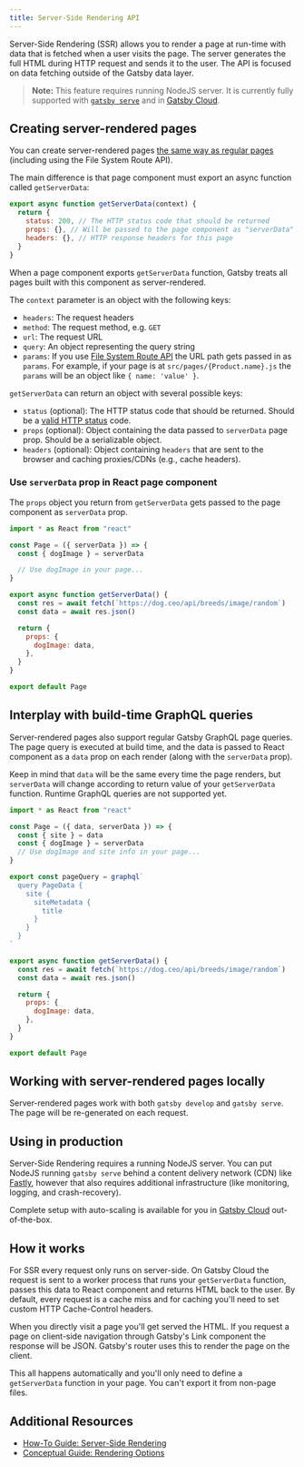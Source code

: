 ```yaml
---
title: Server-Side Rendering API
---
```


Server-Side Rendering (SSR) allows you to render a page at run-time with data that is fetched when a user visits the page.
The server generates the full HTML during HTTP request and sends it to the user. The API is focused on data fetching outside of the Gatsby data layer.

> **Note:** This feature requires running NodeJS server.
> It is currently fully supported with [`gatsby serve`](/docs/reference/gatsby-cli/#serve) and in [Gatsby Cloud](/products/cloud/).

## Creating server-rendered pages

You can create server-rendered pages [the same way as regular pages](/docs/reference/routing/creating-routes/) (including using the File System Route API).

The main difference is that page component must export an async function called `getServerData`:

```js:title=src/pages/my-first-ssr-page.js
export async function getServerData(context) {
  return {
    status: 200, // The HTTP status code that should be returned
    props: {}, // Will be passed to the page component as "serverData" prop
    headers: {}, // HTTP response headers for this page
  }
}
```

When a page component exports `getServerData` function, Gatsby treats all pages built with this component
as server-rendered.

The `context` parameter is an object with the following keys:

- `headers`: The request headers
- `method`: The request method, e.g. `GET`
- `url`: The request URL
- `query`: An object representing the query string
- `params`: If you use [File System Route API](/docs/reference/routing/file-system-route-api/) the URL path gets passed in as `params`. For example, if your page is at `src/pages/{Product.name}.js` the `params` will be an object like `{ name: 'value' }`.

`getServerData` can return an object with several possible keys:

- `status` (optional): The HTTP status code that should be returned. Should be a [valid HTTP status](https://developer.mozilla.org/en-US/docs/Web/HTTP/Status) code.
- `props` (optional): Object containing the data passed to `serverData` page prop. Should be a serializable object.
- `headers` (optional): Object containing `headers` that are sent to the browser and caching proxies/CDNs (e.g., cache headers).

### Use `serverData` prop in React page component

The `props` object you return from `getServerData` gets passed to the page component as `serverData` prop.

```js:title=src/pages/get-random-dog.js
import * as React from "react"

const Page = ({ serverData }) => {
  const { dogImage } = serverData

  // Use dogImage in your page...
}

export async function getServerData() {
  const res = await fetch(`https://dog.ceo/api/breeds/image/random`)
  const data = await res.json()

  return {
    props: {
      dogImage: data,
    },
  }
}

export default Page
```

## Interplay with build-time GraphQL queries

Server-rendered pages also support regular Gatsby GraphQL page queries. The page query is executed at build time,
and the data is passed to React component as a `data` prop on each render (along with the `serverData` prop).

Keep in mind that `data` will be the same every time the page renders, but `serverData` will change according to return value of your `getServerData` function.
Runtime GraphQL queries are not supported yet.

```js:title=src/pages/get-random-dog.js
import * as React from "react"

const Page = ({ data, serverData }) => {
  const { site } = data
  const { dogImage } = serverData
  // Use dogImage and site info in your page...
}

export const pageQuery = graphql`
  query PageData {
    site {
      siteMetadata {
        title
      }
    }
  }
`

export async function getServerData() {
  const res = await fetch(`https://dog.ceo/api/breeds/image/random`)
  const data = await res.json()

  return {
    props: {
      dogImage: data,
    },
  }
}

export default Page
```

## Working with server-rendered pages locally

Server-rendered pages work with both `gatsby develop` and `gatsby serve`. The page will be
re-generated on each request.

## Using in production

Server-Side Rendering requires a running NodeJS server. You can put NodeJS running `gatsby serve`
behind a content delivery network (CDN) like [Fastly](https://www.fastly.com/), however that also requires additional infrastructure (like monitoring, logging, and crash-recovery).

Complete setup with auto-scaling is available for you in [Gatsby Cloud](/products/cloud/) out-of-the-box.

## How it works

For SSR every request only runs on server-side. On Gatsby Cloud the request is sent to a worker process that runs your `getServerData` function, passes this data to React component and returns HTML back to the user. By default, every request is a cache miss and for caching you'll need to set custom HTTP Cache-Control headers.

When you directly visit a page you'll get served the HTML. If you request a page on client-side navigation through Gatsby's Link component the response will be JSON. Gatsby's router uses this to render the page on the client.

This all happens automatically and you'll only need to define a `getServerData` function in your page. You can't export it from non-page files.

## Additional Resources

- [How-To Guide: Server-Side Rendering](/docs/how-to/rendering-options/using-server-side-rendering/)
- [Conceptual Guide: Rendering Options](/docs/conceptual/rendering-options/)
